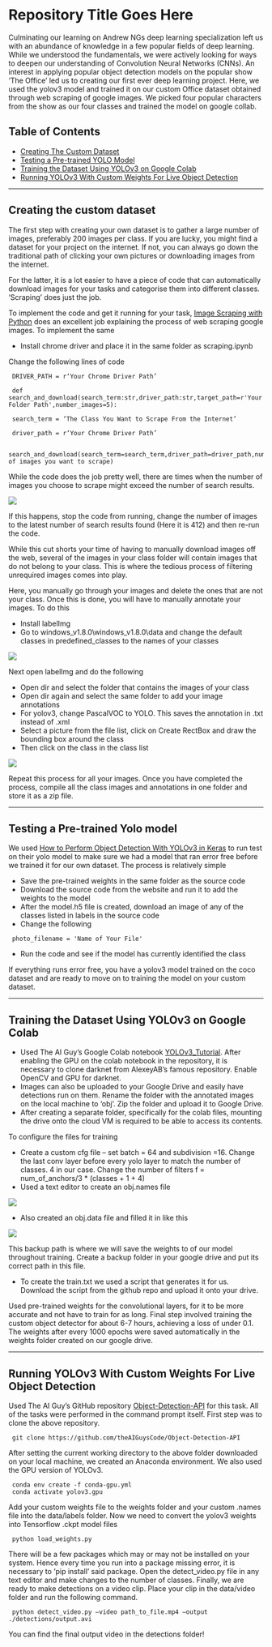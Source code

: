 # Repository Title Goes Here

Culminating our learning on Andrew NGs deep learning specialization left us with an abundance of knowledge in a few popular fields of deep learning. While we understood the fundamentals, we were actively looking for ways to deepen our understanding of Convolution Neural Networks (CNNs). An interest in applying popular object detection models on the popular show ‘The Office’ led us to creating our first ever deep learning project. 
Here, we used the yolov3 model and trained it on our custom Office dataset obtained through web scraping of google images. We picked four popular characters from the show as our four classes and trained the model on google collab. 


## Table of Contents


- [Creating The Custom Dataset](#creating-the-custom-dataset)
- [Testing a Pre-trained YOLO Model](#testing-a-pre-trained-yolo-model)
- [Training the Dataset Using YOLOv3 on Google Colab](#training-the-dataset-using-yolov3-on-google-colab)
- [Running YOLOv3 With Custom Weights For Live Object Detection](#running-yolov3-with-custom-weights-for-live-object-detection)

---

## Creating the custom dataset

The first step with creating your own dataset is to gather a large number of images, preferably 200 images per class. If you are lucky, you might find a dataset for your project on the internet. If not, you can always go down the traditional path of clicking your own pictures or downloading images from the internet. 

For the latter, it is a lot easier to have a piece of code that can automatically download images for your tasks and categorise them into different classes. ‘Scraping’ does just the job. 

To implement the code and get it running for your task, [Image Scraping with Python](https://towardsdatascience.com/image-scraping-with-python-a96feda8af2d) does an excellent job explaining the process of web scraping google images. To implement the same

- Install chrome driver and place it in the same folder as scraping.ipynb

Change the following lines of code

```shell
 DRIVER_PATH = r‘Your Chrome Driver Path’
```
```shell
 def search_and_download(search_term:str,driver_path:str,target_path=r'Your Folder Path',number_images=5):
```
```shell
 search_term = ‘The Class You Want to Scrape From the Internet’
```
```shell
 driver_path = r‘Your Chrome Driver Path’
```
```shell
 search_and_download(search_term=search_term,driver_path=driver_path,number_images=Number of images you want to scrape)
```

While the code does the job pretty well, there are times when the number of images you choose to scrape might exceed the number of search results.

![](/README_Img/1.png)

If this happens, stop the code from running, change the number of images to the latest number of search results found (Here it is 412) and then re-run the code. 

While this cut shorts your time of having to manually download images off the web, several of the images in your class folder will contain images that do not belong to your class. This is where the tedious process of filtering unrequired images comes into play. 

Here, you manually go through your images and delete the ones that are not your class. Once this is done, you will have to manually annotate your images. To do this

- Install labelImg
- Go to windows_v1.8.0\windows_v1.8.0\data and change the default classes in predefined_classes to the names of your classes 

![](/README_Img/2.png)

Next open labelImg and do the following

- Open dir and select the folder that contains the images of your class
- Open dir again and select the same folder to add your image annotations
- For yolov3, change PascalVOC to YOLO. This saves the annotation in .txt instead of .xml
- Select a picture from the file list, click on Create RectBox and draw the bounding box around the class 
- Then click on the class in the class list

![](/README_Img/3.png)

Repeat this process for all your images. Once you have completed the process, compile all the class images and annotations in one folder and store it as a zip file. 

---

## Testing a Pre-trained Yolo model

We used [How to Perform Object Detection With YOLOv3 in Keras](https://machinelearningmastery.com/how-to-perform-object-detection-with-yolov3-in-keras/) to run test on their yolo model to make sure we had a model that ran error free before we trained it for our own dataset. 
The process is relatively simple

- Save the pre-trained weights in the same folder as the source code
- Download the source code from the website and run it to add the weights to the model
- After the model.h5 file is created, download an image of any of the classes listed in labels in the source code
- Change the following

```shell
 photo_filename = 'Name of Your File' 
```
- Run the code and see if the model has currently identified the class

If everything runs error free, you have a yolov3 model trained on the coco dataset and are ready to move on to training the model on your custom dataset.

---

## Training the Dataset Using YOLOv3 on Google Colab

- Used The AI Guy’s Google Colab notebook [YOLOv3_Tutorial](https://colab.research.google.com/drive/1Mh2HP_Mfxoao6qNFbhfV3u28tG8jAVGk). After enabling the GPU on the colab notebook in the repository, it is necessary to clone darknet from AlexeyAB’s famous repository. Enable OpenCV and GPU for darknet.
- Images can also be uploaded to your Google Drive and easily have detections run on them. Rename the folder with the annotated images on the local machine to ‘obj’. Zip the folder and upload it to Google Drive. 
- After creating a separate folder, specifically for the colab files, mounting the drive onto the cloud VM is required to be able to access its contents. 

To configure the files for training

- Create a custom cfg file – set batch = 64 and subdivision =16. Change the last conv layer before every yolo layer to match the number of classes.  4 in our case. Change the number of filters  f = num_of_anchors/3 * (classes + 1 + 4)
- Used a text editor to create an obj.names file

![](/README_Img/4.png)

- Also created an obj.data file and filled it in like this

![](/README_Img/5.png)

This backup path is where we will save the weights to of our model throughout training. Create a backup folder in your google drive and put its correct path in this file.
- To create the train.txt we used a script that generates it for us. Download the script from the github repo and upload it onto your drive.

Used pre-trained weights for the convolutional layers, for it to be more accurate and not have to train for as long. 
Final step involved training the custom object detector for about 6-7 hours, achieving a loss of under 0.1. The weights after every 1000 epochs were saved automatically in the weights folder created on our google drive.

---

## Running YOLOv3 With Custom Weights For Live Object Detection

Used The AI Guy’s GitHub repository [Object-Detection-API](https://github.com/theAIGuysCode/Object-Detection-API) for this task. 
All of the tasks were performed in the command prompt itself. First step was to clone the above repository. 

```shell
 git clone https://github.com/theAIGuysCode/Object-Detection-API
```
After setting the current working directory to the above folder downloaded on your local machine, we created an Anaconda environment. We also used the GPU version of YOLOv3.

```shell
 conda env create -f conda-gpu.yml
 conda activate yolov3.gpu
```
Add your custom weights file to the weights folder and your custom .names file into the data/labels folder. 
Now we need to convert the yolov3 weights into Tensorflow .ckpt model files

```shell
 python load_weights.py
```
There will be a few packages which may or may not be installed on your system. Hence every time you run into a package missing error, it is necessary to ‘pip install’ said package.
Open the detect_video.py file in any text editor and make changes to the number of classes. 
Finally, we are ready to make detections on a video clip. Place your clip in the data/video folder and run the following command.

```shell
 python detect_video.py –video path_to_file.mp4 –output ./detections/output.avi
```
You can find the final output video in the detections folder!
